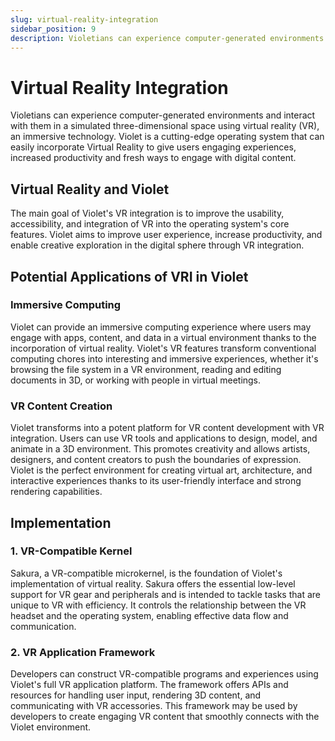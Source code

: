 ```yaml
---
slug: virtual-reality-integration
sidebar_position: 9
description: Violetians can experience computer-generated environments and interact with them in a simulated three-dimensional space using virtual reality technology.
---
```


# Virtual Reality Integration

Violetians can experience computer-generated environments and interact with them in a
simulated three-dimensional space using virtual reality (VR), an immersive technology.
Violet is a cutting-edge operating system that can easily incorporate Virtual Reality to
give users engaging experiences, increased productivity and fresh ways to engage with
digital content.

## Virtual Reality and Violet

The main goal of Violet's VR integration is to improve the usability, accessibility, and
integration of VR into the operating system's core features. Violet aims to improve user
experience, increase productivity, and enable creative exploration in the digital sphere
through VR integration.

## Potential Applications of VRI in Violet

### Immersive Computing

Violet can provide an immersive computing experience where users may engage with apps,
content, and data in a virtual environment thanks to the incorporation of virtual
reality. Violet's VR features transform conventional computing chores into interesting
and immersive experiences, whether it's browsing the file system in a VR environment,
reading and editing documents in 3D, or working with people in virtual meetings.

### VR Content Creation

Violet transforms into a potent platform for VR content development with VR integration.
Users can use VR tools and applications to design, model, and animate in a 3D
environment. This promotes creativity and allows artists, designers, and content creators
to push the boundaries of expression. Violet is the perfect environment for creating
virtual art, architecture, and interactive experiences thanks to its user-friendly
interface and strong rendering capabilities.

## Implementation

### 1. VR-Compatible Kernel

Sakura, a VR-compatible microkernel, is the foundation of Violet's implementation of
virtual reality. Sakura offers the essential low-level support for VR gear and
peripherals and is intended to tackle tasks that are unique to VR with efficiency. It
controls the relationship between the VR headset and the operating system, enabling
effective data flow and communication.

### 2. VR Application Framework

Developers can construct VR-compatible programs and experiences using Violet's full VR application platform. The framework offers APIs and resources for handling user input, rendering 3D content, and communicating with VR accessories. This framework may be used by developers to create engaging VR content that smoothly connects with the Violet environment.
